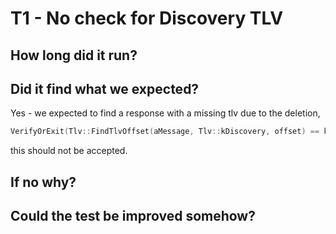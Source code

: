 # T1 - No check for Discovery TLV


## How long did it run?

## Did it find what we expected?
Yes - we expected to find a response with a missing tlv due to the deletion,
```C++
VerifyOrExit(Tlv::FindTlvOffset(aMessage, Tlv::kDiscovery, offset) == kErrorNone, error = kErrorParse);
```
this should not be accepted.

## If no why?

## Could the test be improved somehow?

